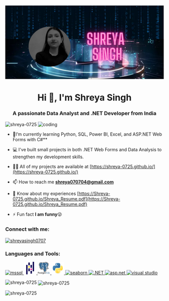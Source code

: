 ![logo](https://github.com/Shreya-0725/Shreya-0725/blob/main/MY%20BANNER.png)
<h1 align="center">Hi 👋, I'm Shreya Singh</h1>
<h3 align="center">A passionate Data Analyst and .NET Developer from India</h3>

<img align="right" alt="coding" width="400" src="https://camo.githubusercontent.com/5bf0da46c5398f75e2ec953592c02afcf69379dcdb12a0c2922654a57b51fce2/68747470733a2f2f63646e2e6472696262626c652e636f6d2f75736572732f313336343032392f73637265656e73686f74732f31363039333236382f6d656469612f36386538326137666234393034363134613930363664366235343063313462322e676966">

<p align="left"> <img src="https://komarev.com/ghpvc/?username=shreya-0725&label=Profile%20views&color=0e75b6&style=flat" alt="shreya-0725" /> </p>

- 🌱I’m currently learning Python, SQL, Power BI, Excel, and ASP.NET Web Forms with C#**
- 💻 I've built small projects in both .NET Web Forms and Data Analysis to strengthen my development skills.

- 👨‍💻 All of my projects are available at [https://shreya-0725.github.io/](https://shreya-0725.github.io/)

- 📫 How to reach me **shreya070704@gmail.com**

- 📄 Know about my experiences [https://Shreya-0725.github.io/Shreya_Resume.pdf](https://Shreya-0725.github.io/Shreya_Resume.pdf)

- ⚡ Fun fact **I am funny**😜

<h3 align="left">Connect with me:</h3>
<p align="left">
<a href="https://linkedin.com/in/shreyasingh0707" target="blank"><img align="center" src="https://raw.githubusercontent.com/rahuldkjain/github-profile-readme-generator/master/src/images/icons/Social/linked-in-alt.svg" alt="shreyasingh0707" height="30" width="40" /></a>
</p>


<h3 align="left">Languages and Tools:</h3>
<p align="left"> 
  <!-- Data Tools -->
  <a href="https://www.microsoft.com/en-us/sql-server" target="_blank" rel="noreferrer">
    <img src="https://www.svgrepo.com/show/303229/microsoft-sql-server-logo.svg" alt="mssql" width="40" height="40"/> 
  </a> 
  <a href="https://pandas.pydata.org/" target="_blank" rel="noreferrer">
    <img src="https://raw.githubusercontent.com/devicons/devicon/2ae2a900d2f041da66e950e4d48052658d850630/icons/pandas/pandas-original.svg" alt="pandas" width="40" height="40"/> 
  </a> 
  <a href="https://www.postgresql.org" target="_blank" rel="noreferrer">
    <img src="https://raw.githubusercontent.com/devicons/devicon/master/icons/postgresql/postgresql-original-wordmark.svg" alt="postgresql" width="40" height="40"/> 
  </a> 
  <a href="https://www.python.org" target="_blank" rel="noreferrer">
    <img src="https://raw.githubusercontent.com/devicons/devicon/master/icons/python/python-original.svg" alt="python" width="40" height="40"/> 
  </a> 
  <a href="https://seaborn.pydata.org/" target="_blank" rel="noreferrer">
    <img src="https://seaborn.pydata.org/_images/logo-mark-lightbg.svg" alt="seaborn" width="40" height="40"/> 
  </a> 

  <!-- Web & .NET Tools -->
  <a href="https://dotnet.microsoft.com/" target="_blank" rel="noreferrer">
    <img src="https://cdn.worldvectorlogo.com/logos/dot-net-core-7.svg" alt=".NET" width="40" height="40"/> 
  </a>
  <a href="https://learn.microsoft.com/en-us/aspnet/" target="_blank" rel="noreferrer">
    <img src="https://upload.wikimedia.org/wikipedia/commons/2/29/ASP.NET_Logo.svg" alt="asp.net" width="40" height="40"/> 
  </a>
  <a href="https://visualstudio.microsoft.com/" target="_blank" rel="noreferrer">
    <img src="https://visualstudio.microsoft.com/wp-content/uploads/2021/10/Product-Icon.svg" alt="visual studio" width="40" height="40"/>
  </a>
</p>


<p><img align="left" src="https://github-readme-stats.vercel.app/api/top-langs?username=shreya-0725&show_icons=true&locale=en&layout=compact" alt="shreya-0725" /></p>

<p>&nbsp;<img align="center" src="https://github-readme-stats.vercel.app/api?username=shreya-0725&show_icons=true&locale=en" alt="shreya-0725" /></p>

<p><img align="center" src="https://github-readme-streak-stats.herokuapp.com/?user=shreya-0725&" alt="shreya-0725" /></p>
